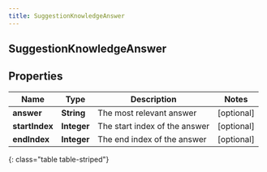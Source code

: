 ```yaml
---
title: SuggestionKnowledgeAnswer
---
```

## SuggestionKnowledgeAnswer


## Properties

| Name | Type | Description | Notes |
| ------------ | ------------- | ------------- | ------------- |
| **answer** | <!----><!---->**String**<!----> | The most relevant answer |  [optional] |
| **startIndex** | <!----><!---->**Integer**<!----> | The start index of the answer |  [optional] |
| **endIndex** | <!----><!---->**Integer**<!----> | The end index of the answer |  [optional] |
{: class="table table-striped"}



